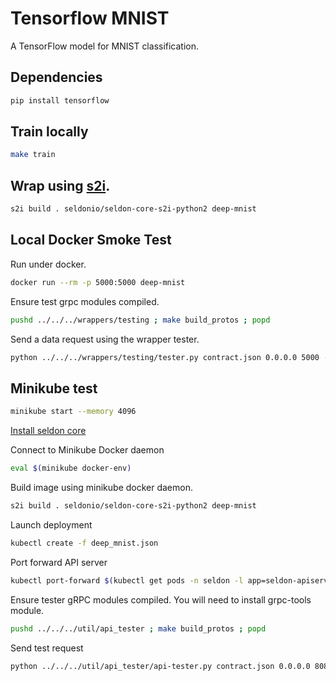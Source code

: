 # Tensorflow MNIST
A TensorFlow model for MNIST classification.

## Dependencies

```bash
pip install tensorflow
```

## Train locally

```bash
make train
```

## Wrap using [s2i](https://github.com/openshift/source-to-image#installation).

```bash
s2i build . seldonio/seldon-core-s2i-python2 deep-mnist
```

## Local Docker Smoke Test

Run under docker.

```bash
docker run --rm -p 5000:5000 deep-mnist
```

Ensure test grpc modules compiled.

```bash
pushd ../../../wrappers/testing ; make build_protos ; popd
```

Send a data request using the wrapper tester.

```bash
python ../../../wrappers/testing/tester.py contract.json 0.0.0.0 5000 -p
```

## Minikube test

```bash
minikube start --memory 4096
```

[Install seldon core](/readme.md#install)

Connect to Minikube Docker daemon

```bash
eval $(minikube docker-env)
```

Build image using minikube docker daemon.

```bash
s2i build . seldonio/seldon-core-s2i-python2 deep-mnist
```

Launch deployment

```bash
kubectl create -f deep_mnist.json
```

Port forward API server

```bash
kubectl port-forward $(kubectl get pods -n seldon -l app=seldon-apiserver-container-app -o jsonpath='{.items[0].metadata.name}') -n seldon 8080:8080
```

Ensure tester gRPC modules compiled. You will need to install grpc-tools module.

```bash
pushd ../../../util/api_tester ; make build_protos ; popd
```

Send test request
```bash
python ../../../util/api_tester/api-tester.py contract.json 0.0.0.0 8080 --oauth-key oauth-key --oauth-secret oauth-secret -p
```



